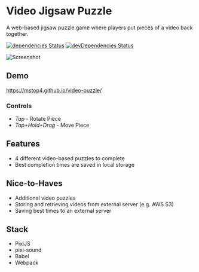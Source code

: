 # Video Jigsaw Puzzle
A web-based jigsaw puzzle game where players put pieces of a video back together.

[![dependencies Status](https://david-dm.org/mstop4/video-puzzle/status.svg)](https://david-dm.org/mstop4/video-puzzle)
[![devDependencies Status](https://david-dm.org/mstop4/video-puzzle/dev-status.svg)](https://david-dm.org/mstop4/video-puzzle?type=dev)

![Screenshot](https://github.com/mstop4/video-puzzle/blob/master/img/demo4_15.gif)

## Demo
https://mstop4.github.io/video-puzzle/

### Controls

* *Tap* - Rotate Piece  
* *Tap+Hold+Drag* - Move Piece 

## Features

- 4 different video-based puzzles to complete
- Best completion times are saved in local storage

## Nice-to-Haves

- Additional video puzzles
- Storing and retrieving videos from external server (e.g. AWS S3)
- Saving best times to an external server

## Stack

* PixiJS
* pixi-sound
* Babel
* Webpack
